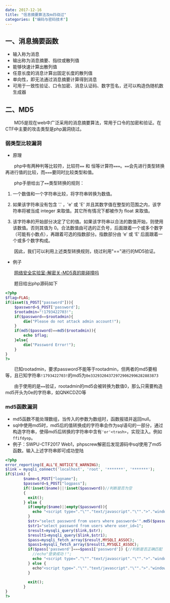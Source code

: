 ```yaml
---
date: 2017-12-16
title: "信息摘要算法及md5绕过"
categories: ["编码与密码技术"]
---
```


## 一、消息摘要函数

- 输入称为消息
- 输出称为消息摘要、指纹或散列值
- 能够快速计算出散列值
- 任意长度的消息计算出固定长度的散列值
- 单向性，即无法通过消息摘要计算得到消息
- 可用于一致性验证、口令加密、消息认证码、数字签名，还可以构造伪随机数生成器

## 二、MD5

　　MD5是现在web中广泛采用的消息摘要算法，常用于口令的加密和验证。在CTF中主要的攻击类型是php漏洞绕过。
### 弱类型比较漏洞

- 原理

　　php中有两种判等比较符，比较符`==` 和 恒等计算符`===`。`==`会先进行类型转换再进行值的比较，而`===`要同时比较类型和值。

　　php手册给出了`==`类型转换的规则：

1. 一个数值和一个字符串比较，将字符串转换为数值。

2. 如果该字符串没有包含 '.' ，'e' 或 'E' 并且其数字值在整型的范围之内，该字符串将被当成 integer 来取值。其它所有情况下都被作为 float 来取值。

3. 该字符串的开始部分决定了它的值。如果该字符串以合法的数值开始，则使用该数值。否则其值为 0。合法数值由可选的正负号，后面跟着一个或多个数字（可能有小数点），再跟着可选的指数部分。指数部分由 ‘e’ 或 ‘E’ 后面跟着一个或多个数字构成。

　　因此，我们可以利用上述类型转换规则，绕过利用"=="进行的MD5验证。

- 例子

　　[网络安全实验室-解密关-MD5真的能碰撞吗](http://lab1.xseclab.com/pentest5_6a204bd89f3c8348afd5c77c717a097a/)

　　题目给出php源码如下

```php
<?php
$flag=FLAG;
if(isset($_POST["password"])){
    $password=$_POST['password'];
    $rootadmin="!1793422703!";
    if($password==$rootadmin){
        die("Please do not attack admin account!");
    }
    if(md5($password)==md5($rootadmin)){
        echo $flag;
    }else{
        die("Password Error!");
    }
}
?>
```

　　已知rootadmin，要求password不能等于rootadmin，但两者的md5要相等，且已知字符串`!1793422703!`的md5为`0e332932043729729062996282883873`

　　由于使用的是`==`验证，rootadmin的md5会被转换为数值0，那么只需要构造md5开头为0e的字符串，如QNKCDZO等

### md5函数漏洞

- md5函数不能处理数组，当传入的参数为数组时，函数报错并返回null。
- sql中使用md5时，md5后的值转换成的字符串会作为sql语句的一部分，通过构造字符串，使得md5后转换的字符串中含有`'or'<trash>`，实现注入。例如`ffifdyop`。
- 例子：SWPU-CTF2017 Web1，phpscrew解密后发现源码中sql使用了md5函数。输入上述字符串即可成功登陆

```php
<?php
error_reporting(E_ALL^E_NOTICE^E_WARNING);
$link = mysqli_connect('localhost', 'root', '*******', '*******');
if($link) {
        $name=$_POST["logname"];
        $password=$_POST["logpass"];
        if(!isset($name)||!isset($password))//判断是否为空
        {
          exit();
        } else {
          if(empty($name)||empty($password)){
            echo "<script type="."\""."text/javascript"."\"".">"."window.alert"."("."\""."请填写正确的信息！"."\"".")".";"."</script>";
          }
          $str="select password from users where password='".md5($password,true)."'";
          $str1="select password from users where user_id=1";
          $result=mysqli_query($link,$str);
          $result1=mysqli_query($link,$str1);
          $pass=mysqli_fetch_array($result,MYSQLI_ASSOC);
          $pass1=mysqli_fetch_array($result1,MYSQLI_ASSOC);
          if($pass['password']===$pass1['password']) {//判断是否正确匹配
            //echo"登录成功！";
            echo "<script type="."\""."text/javascript"."\"".">"."window.alert"."("."\""."flag{******}"."\"".")".";"."</script>";
          } else {  
            echo"<script type="."\""."text/javascript"."\"".">"."window.alert"."("."\""."登录失败！"."\"".")".";"."</script>";
          }
        
          exit();
        }
}
?>
```

